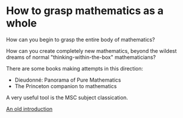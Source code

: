 # How to grasp mathematics as a whole

How can you begin to grasp the entire body of mathematics?

How can you create completely new mathematics, beyond the wildest dreams of normal "thinking-within-the-box" mathematicians?

There are some books making attempts in this direction:

- Dieudonné: Panorama of Pure Mathematics
- The Princeton companion to mathematics

A very useful tool is the MSC subject classication.

[An old introduction](https://web.archive.org/web/20150516045812/http://www.math.niu.edu/~rusin/known-math/index/beginners.html)
